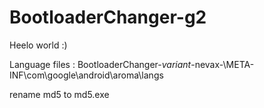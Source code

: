 # BootloaderChanger-g2

Heelo world :)

Language files  : BootloaderChanger-*variant*-nevax-\META-INF\com\google\android\aroma\langs

rename md5 to md5.exe
